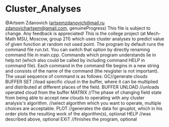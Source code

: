 # Cluster_Analyses
@Artsem Zdanovich (artsemzdanovich@mail.ru zdanovichartsem@gmail.com, genuineProgress)
This file is subject to change. Any feedback is appreciated!
This is the college project (at Mech-Math MSU, Moscow, group 211) which uses cluster analyses to predict value of given function at random not used point.
The program by default runs the command file run.txt. You can switch that option by directly renaming command file in main.cpp.
Commands which program understands lie in help.txt (which also could be called by including command HELP in command file).
Each command in the command file begins in a new string and consists of the name of the command (the resgister is not important).
The usual sequence of command is as follows:
GC<your parameters>//generate clouds
BUFFER SET <parameters>//load specific cloud in the buffer, where it can be multiplied and distributed at different places of the field.
BUFFER UNLOAD //unloads operated cloud from the buffer
MATRIX //The phase of changing field state from being able to accept new clouds to operating with any cluster analysis's algorithm.
<algorithm name> <parameters> //select algorithm which you want to operate, multiple choices are acceptable.
PLOT //generates the data for gnuplot, which in his order plots the resulting work of the algorithm(s), optional
HELP //was described above, optional
EXIT //finishes the program, optional
